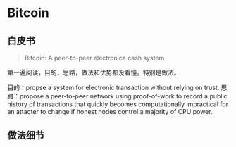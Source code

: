 # Bitcoin

## 白皮书
> Bitcoin: A peer-to-peer electronica cash system

第一遍阅读，目的，思路，做法和优势都没看懂。特别是做法。

目的：propse a system for electronic transaction without relying on trust.
思路：propose a peer-to-peer network using proof-of-work to record a public history of transactions that quickly becomes computationally impractical for an attacter to change if honest nodes control a majority of CPU power.

## 做法细节
